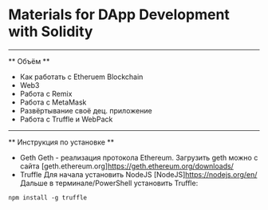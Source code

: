 # Materials for DApp Development with Solidity

<hr>

** Объём ** 
* Как работать с Etheruem Blockchain
* Web3
* Работа с Remix
* Работа с MetaMask
* Развёртывание своё дец. приложение
* Работа с Truffle и WebPack

<hr>

** Инструкция по установке **
* Geth 
Geth - реализация протокола Ethereum. 
Загрузить geth можно с сайта [geth.ethereum.org]<https://geth.ethereum.org/downloads/>
* Truffle
Для начала установить NodeJS [NodeJS]<https://nodejs.org/en/>
Дальше в терминале/PowerShell установить Truffle:
```
npm install -g truffle
```